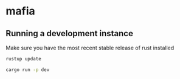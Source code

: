 # mafia

## Running a development instance

Make sure you have the most recent stable release of rust installed

```bash
rustup update
```

```bash
cargo run -p dev
```
